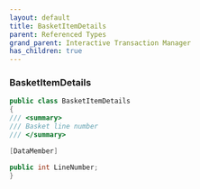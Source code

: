 ```yaml
---
layout: default
title: BasketItemDetails
parent: Referenced Types
grand_parent: Interactive Transaction Manager
has_children: true
---
```

### BasketItemDetails 
```csharp
public class BasketItemDetails
{
/// <summary>
/// Basket line number
/// </summary>

[DataMember]

public int LineNumber;
}
```